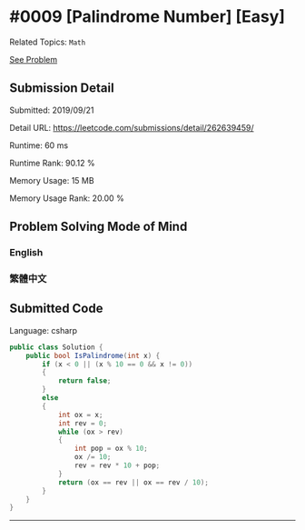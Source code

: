 # #0009 [Palindrome Number] [Easy]

Related Topics: `Math`

[See Problem](https://leetcode.com/problems/palindrome-number/)

## Submission Detail

Submitted: 2019/09/21

Detail URL: https://leetcode.com/submissions/detail/262639459/

Runtime: 60 ms

Runtime Rank: 90.12 %

Memory Usage: 15 MB

Memory Usage Rank: 20.00 %

## Problem Solving Mode of Mind

### English

### 繁體中文

## Submitted Code

Language: csharp

```csharp
public class Solution {
    public bool IsPalindrome(int x) {
        if (x < 0 || (x % 10 == 0 && x != 0))
        {
            return false;
        }
        else
        {
            int ox = x;
            int rev = 0;
            while (ox > rev)
            {
                int pop = ox % 10;
                ox /= 10;
                rev = rev * 10 + pop;
            }
            return (ox == rev || ox == rev / 10);
        }
    }
}
```

---

